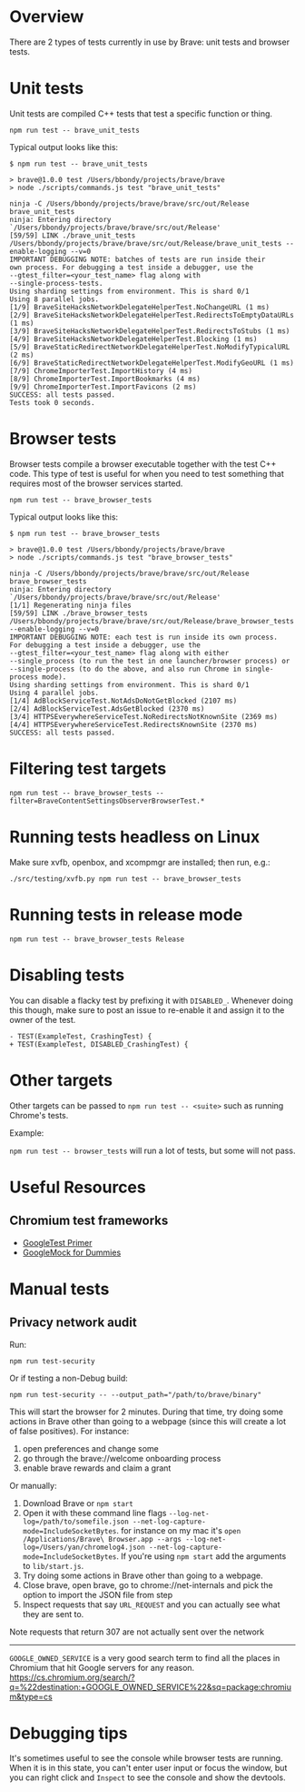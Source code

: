 # Overview

There are 2 types of tests currently in use by Brave: unit tests and browser tests.

# Unit tests

Unit tests are compiled C++ tests that test a specific function or thing.

```
npm run test -- brave_unit_tests
```

Typical output looks like this:


```
$ npm run test -- brave_unit_tests

> brave@1.0.0 test /Users/bbondy/projects/brave/brave
> node ./scripts/commands.js test "brave_unit_tests"

ninja -C /Users/bbondy/projects/brave/brave/src/out/Release brave_unit_tests
ninja: Entering directory `/Users/bbondy/projects/brave/brave/src/out/Release'
[59/59] LINK ./brave_unit_tests
/Users/bbondy/projects/brave/brave/src/out/Release/brave_unit_tests --enable-logging --v=0
IMPORTANT DEBUGGING NOTE: batches of tests are run inside their
own process. For debugging a test inside a debugger, use the
--gtest_filter=<your_test_name> flag along with
--single-process-tests.
Using sharding settings from environment. This is shard 0/1
Using 8 parallel jobs.
[1/9] BraveSiteHacksNetworkDelegateHelperTest.NoChangeURL (1 ms)
[2/9] BraveSiteHacksNetworkDelegateHelperTest.RedirectsToEmptyDataURLs (1 ms)
[3/9] BraveSiteHacksNetworkDelegateHelperTest.RedirectsToStubs (1 ms)
[4/9] BraveSiteHacksNetworkDelegateHelperTest.Blocking (1 ms)
[5/9] BraveStaticRedirectNetworkDelegateHelperTest.NoModifyTypicalURL (2 ms)
[6/9] BraveStaticRedirectNetworkDelegateHelperTest.ModifyGeoURL (1 ms)
[7/9] ChromeImporterTest.ImportHistory (4 ms)
[8/9] ChromeImporterTest.ImportBookmarks (4 ms)
[9/9] ChromeImporterTest.ImportFavicons (2 ms)
SUCCESS: all tests passed.
Tests took 0 seconds.
```

# Browser tests

Browser tests compile a browser executable together with the test C++ code.  This type of test is useful for when you need to test something that requires most of the browser services started.

```
npm run test -- brave_browser_tests
```

Typical output looks like this:

```
$ npm run test -- brave_browser_tests

> brave@1.0.0 test /Users/bbondy/projects/brave/brave
> node ./scripts/commands.js test "brave_browser_tests"

ninja -C /Users/bbondy/projects/brave/brave/src/out/Release brave_browser_tests
ninja: Entering directory `/Users/bbondy/projects/brave/brave/src/out/Release'
[1/1] Regenerating ninja files
[59/59] LINK ./brave_browser_tests
/Users/bbondy/projects/brave/brave/src/out/Release/brave_browser_tests --enable-logging --v=0
IMPORTANT DEBUGGING NOTE: each test is run inside its own process.
For debugging a test inside a debugger, use the
--gtest_filter=<your_test_name> flag along with either
--single_process (to run the test in one launcher/browser process) or
--single-process (to do the above, and also run Chrome in single-process mode).
Using sharding settings from environment. This is shard 0/1
Using 4 parallel jobs.
[1/4] AdBlockServiceTest.NotAdsDoNotGetBlocked (2107 ms)
[2/4] AdBlockServiceTest.AdsGetBlocked (2370 ms)
[3/4] HTTPSEverywhereServiceTest.NoRedirectsNotKnownSite (2369 ms)
[4/4] HTTPSEverywhereServiceTest.RedirectsKnownSite (2370 ms)
SUCCESS: all tests passed.
```
# Filtering test targets

`npm run test -- brave_browser_tests --filter=BraveContentSettingsObserverBrowserTest.*`

# Running tests headless on Linux

Make sure xvfb, openbox, and xcompmgr are installed; then run, e.g.:

`./src/testing/xvfb.py npm run test -- brave_browser_tests`

# Running tests in release mode

`npm run test -- brave_browser_tests Release`

# Disabling tests

You can disable a flacky test by prefixing it with `DISABLED_`.  Whenever doing this though, make sure to post an issue to re-enable it and assign it to the owner of the test. 

```
- TEST(ExampleTest, CrashingTest) {
+ TEST(ExampleTest, DISABLED_CrashingTest) {
```

# Other targets

Other targets can be passed to `npm run test -- <suite>` such as running Chrome's tests.

Example:

`npm run test -- browser_tests` will run a lot of tests, but some will not pass.

# Useful Resources

## Chromium test frameworks

- [GoogleTest Primer](https://github.com/google/googletest/blob/master/googletest/docs/primer.md)
- [GoogleMock for Dummies](https://github.com/google/googletest/blob/master/googlemock/docs/ForDummies.md)

# Manual tests

## Privacy network audit

Run:

`npm run test-security`

Or if testing a non-Debug build:

`npm run test-security -- --output_path="/path/to/brave/binary"`

This will start the browser for 2 minutes. During that time, try doing some actions in Brave other than going to a webpage (since this will create a lot of false positives). For instance:
1. open preferences and change some
2. go through the brave://welcome onboarding process
3. enable brave rewards and claim a grant


Or manually:

1. Download Brave or `npm start`
2. Open it with these command line flags `--log-net-log=/path/to/somefile.json --net-log-capture-mode=IncludeSocketBytes`. for instance on my mac it's `open /Applications/Brave\ Browser.app --args --log-net-log=/Users/yan/chromelog4.json --net-log-capture-mode=IncludeSocketBytes`.  If you're using `npm start` add the arguments to `lib/start.js`.
3. Try doing some actions in Brave other than going to a webpage.
4. Close brave, open brave, go to chrome://net-internals and pick the option to import the JSON file from step 
5. Inspect requests that say `URL_REQUEST` and you can actually see what they are sent to.

Note requests that return 307 are not actually sent over the network

---

`GOOGLE_OWNED_SERVICE` is a very good search term to find all the places in Chromium that hit Google servers for any reason. https://cs.chromium.org/search/?q=%22destination:+GOOGLE_OWNED_SERVICE%22&sq=package:chromium&type=cs


# Debugging tips

It's sometimes useful to see the console while browser tests are running.  When it is in this state, you can't enter user input or focus the window, but you can right click and `Inspect` to see the console and show the devtools.